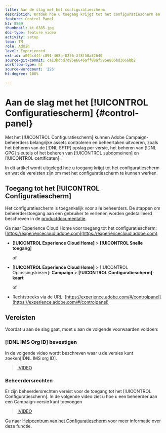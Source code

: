 ```yaml
---
title: Aan de slag met het configuratiescherm
description: Ontdek hoe u toegang krijgt tot het configuratiescherm en wat de vereisten zijn om met het configuratiescherm te kunnen werken.
feature: Control Panel
kt: 8509
thumbnail: kt-6385.jpg
doc-type: feature video
activity: setup
team: TM
role: Admin
level: Experienced
exl-id: a094cd44-c891-468a-82f6-3f8f50a32640
source-git-commit: ca13bdbd7d95e6646aff88af595e866bd3666bb2
workflow-type: ht
source-wordcount: '226'
ht-degree: 100%

---
```


# Aan de slag met het [!UICONTROL Configuratiescherm] {#control-panel}

Met het [!UICONTROL Configuratiescherm] kunnen Adobe Campaign-beheerders belangrijke assets controleren en beheertaken uitvoeren, zoals het beheren van de [!DNL SFTP] opslag per versie, het beheren van [!DNL GPG] sleutels of het beheren van [!UICONTROL subdomeinen] en [!UICONTROL certificaten].

In dit artikel wordt uitgelegd hoe u toegang krijgt tot het configuratiescherm en wat de vereisten zijn om met het configuratiescherm te kunnen werken.

## Toegang tot het [!UICONTROL Configuratiescherm]

Het configuratiescherm is toegankelijk voor alle beheerders. De stappen om beheerderstoegang aan een gebruiker te verlenen worden gedetailleerd beschreven in de [productdocumentatie](https://experienceleague.adobe.com/docs/control-panel/using/discover-control-panel/managing-permissions.html?lang=nl#discover-control-panel).

Ga naar Experience Cloud Home voor toegang tot het configuratiescherm: [https://experiencecloud.adobe.com](https://experiencecloud.adobe.com):

* **[!UICONTROL Experience Cloud Home]** > **[!UICONTROL Snelle toegang]**

   of
* **[!UICONTROL Experience Cloud Home]**  > [!UICONTROL Oplossingskiezer]: **Campaign** > **[!UICONTROL Configuratiescherm]-kaart**

   of

* Rechtstreeks via de URL: [https://experience.adobe.com/#/controlpanel](https://experience.adobe.com/#/controlpanel)

## Vereisten

Voordat u aan de slag gaat, moet u aan de volgende voorwaarden voldoen:

### [!DNL IMS Org ID] bevestigen

In de volgende video wordt beschreven waar u de versies kunt zoeken[!DNL IMS org ID].

>[!VIDEO](https://video.tv.adobe.com/v/27183?quality=12)

### Beheerdersrechten

Er zijn beheerdersrechten vereist voor de toegang tot het [!UICONTROL Configuratiescherm].
In de volgende video ziet u hoe u een beheerder aan een Campaign-versie kunt toevoegen

>[!VIDEO](https://video.tv.adobe.com/v/27147?quality=12)

Ga naar [Helpcentrum van het Configuratiescherm](https://experienceleague.adobe.com/docs/control-panel/using/control-panel-home.html?lang=nl) voor meer informatie over deze functie.

